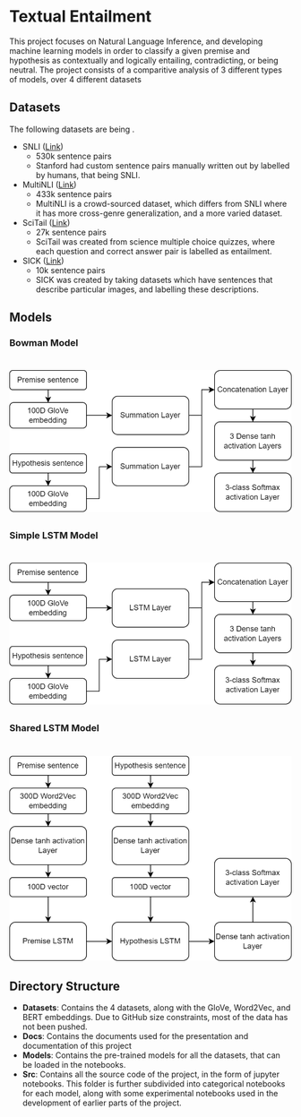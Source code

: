 # Textual Entailment

This project focuses on Natural Language Inference, and developing machine learning models in order to classify a given premise and hypothesis as contextually and logically entailing, contradicting, or being neutral.
The project consists of a comparitive analysis of 3 different types of models, over 4 different datasets

## Datasets

The following datasets are being .

- SNLI ([Link](https://nlp.stanford.edu/projects/snli/))
  - 530k sentence pairs
  - Stanford had custom sentence pairs manually written out by labelled by humans, that being SNLI.
- MultiNLI ([Link](https://cims.nyu.edu/~sbowman/multinli/))
  - 433k sentence pairs
  - MultiNLI is a crowd-sourced dataset, which differs from SNLI where it has more cross-genre generalization, and a more varied dataset.
- SciTail ([Link](https://allenai.org/data/scitail))
  - 27k sentence pairs
  - SciTail was created from science multiple choice quizzes, where each question and correct answer pair is labelled as entailment.
- SICK ([Link](https://paperswithcode.com/dataset/sick))
  - 10k sentence pairs
  - SICK was created by taking datasets which have sentences that describe particular images, and labelling these descriptions.

## Models

### Bowman Model
#  
![Bowman_model.png](Assets/Bowman_model.png)
##
### Simple LSTM Model
#
![LSTM_model.png](Assets/LSTM_model.png)
##
### Shared LSTM Model
#
![2LSTM_model.png](Assets/2LSTM_model.png)
##
## Directory Structure

- **Datasets**: Contains the 4 datasets, along with the GloVe, Word2Vec, and BERT embeddings. Due to GitHub size constraints, most of the data has not been pushed.
- **Docs**: Contains the documents used for the presentation and documentation of this project
- **Models**: Contains the pre-trained models for all the datasets, that can be loaded in the notebooks.
- **Src**: Contains all the source code of the project, in the form of jupyter notebooks. This folder is further subdivided into categorical notebooks for each model, along with some experimental notebooks used in the development of earlier parts of the project.